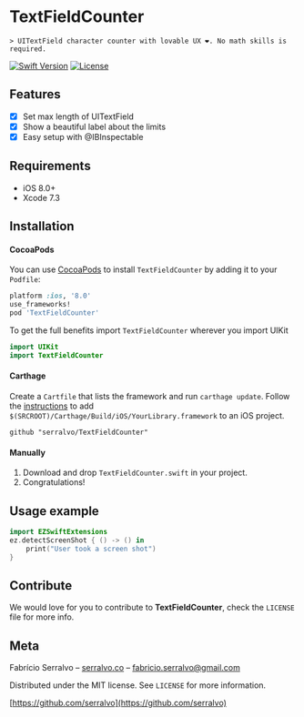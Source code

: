 # TextFieldCounter
    > UITextField character counter with lovable UX ❤️. No math skills is required.

[![Swift Version][swift-image]][swift-url]
[![License][license-image]][license-url]

## Features

- [x] Set max length of UITextField
- [x] Show a beautiful label about the limits
- [x] Easy setup with @IBInspectable

## Requirements

- iOS 8.0+
- Xcode 7.3

## Installation

#### CocoaPods
You can use [CocoaPods](http://cocoapods.org/) to install `TextFieldCounter` by adding it to your `Podfile`:

```ruby
platform :ios, '8.0'
use_frameworks!
pod 'TextFieldCounter'
```

To get the full benefits import `TextFieldCounter` wherever you import UIKit

``` swift
import UIKit
import TextFieldCounter
```
#### Carthage
Create a `Cartfile` that lists the framework and run `carthage update`. Follow the [instructions](https://github.com/Carthage/Carthage#if-youre-building-for-ios) to add `$(SRCROOT)/Carthage/Build/iOS/YourLibrary.framework` to an iOS project.

```
github "serralvo/TextFieldCounter"
```
#### Manually
1. Download and drop ```TextFieldCounter.swift``` in your project.  
2. Congratulations!  

## Usage example

```swift
import EZSwiftExtensions
ez.detectScreenShot { () -> () in
    print("User took a screen shot")
}
```

## Contribute

We would love for you to contribute to **TextFieldCounter**, check the ``LICENSE`` file for more info.

## Meta

Fabrício Serralvo – [serralvo.co](https://serralvo.co) – fabricio.serralvo@gmail.com

Distributed under the MIT license. See ``LICENSE`` for more information.

[https://github.com/serralvo](https://github.com/serralvo)

[swift-image]:https://img.shields.io/badge/swift-3.0-orange.svg
[swift-url]: https://swift.org/
[license-image]: https://img.shields.io/badge/License-MIT-blue.svg
[license-url]: LICENSE
